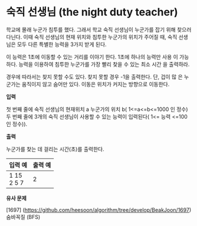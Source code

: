 숙직 선생님 (the night duty teacher)
====================================

학교에 몰래 누군가 침투를 했다. 그래서 학교 숙직 선생님이 누군가를 잡기 위해 찾으러 다닌다. 이때 숙직 선생님의 현재 위치와 침투한 누군가의 위치가 주어질 때, 숙직 선생님은 모두 다른 특별한 능력을 3가지 받게 된다.

이 능력은 1초에 이동할 수 있는 거리를 이야기 한다. 1초에 하나의 능력만 사용
이 가능하다. 능력을 이용하여 침투한 누군가를 가장 빨리 찾을 수 있는 최소 시간 을 출력하라.

경우에 따라서는 찾지 못할 수도 있다. 찾지 못할 경우 -1을 출력한다. 단, 겁이 많 은 누군가는 움직이지 않고 숨어만 있다. 이동은 위치가 커지는 방향으로 이동한다.


**입력** 

첫 번째 줄에 숙직 선생님의 현재위치 a 누군가의 위치 b( 1<=a<=b<=1000 인 정수)
두 번째 줄에 3개의 숙직 선생님이 사용할 수 있는 능력이 입력된다( 1<= 능력 <=100 인 정수)).


**출력**  

누군가를 찾는 데 걸리는 시간(초)를 출력한다.      

| 입력 예                    |      출력 예                |
|---------------------------|-----------------------------|
|1 15 <br> 2 5 7             | 2                        |

**유사 문제** 

[1697] (https://github.com/heesoon/algorithm/tree/develop/BeakJoon/1697)
숨바꼭질 (BFS)
